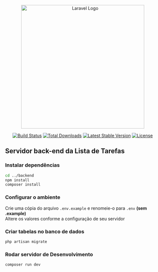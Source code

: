<p align="center"><a href="https://laravel.com" target="_blank"><img src="https://raw.githubusercontent.com/laravel/art/master/logo-lockup/5%20SVG/2%20CMYK/1%20Full%20Color/laravel-logolockup-cmyk-red.svg" width="400" alt="Laravel Logo"></a></p>

<p align="center">
<a href="https://github.com/laravel/framework/actions"><img src="https://github.com/laravel/framework/workflows/tests/badge.svg" alt="Build Status"></a>
<a href="https://packagist.org/packages/laravel/framework"><img src="https://img.shields.io/packagist/dt/laravel/framework" alt="Total Downloads"></a>
<a href="https://packagist.org/packages/laravel/framework"><img src="https://img.shields.io/packagist/v/laravel/framework" alt="Latest Stable Version"></a>
<a href="https://packagist.org/packages/laravel/framework"><img src="https://img.shields.io/packagist/l/laravel/framework" alt="License"></a>
</p>

## Servidor back-end da Lista de Tarefas
### Instalar dependências

   ```bash
   cd ../backend
npm install
composer install
   ```
   
### Configurar o ambiente
Crie uma cópia do arquivo `.env.example` e renomeie-o para `.env` **(sem .example)** <br>
Altere os valores conforme a configuração de seu servidor
   
### Criar tabelas no banco de dados
```bash
php artisan migrate  
```

### Rodar servidor de Desenvolvimento

```
composer run dev
```
